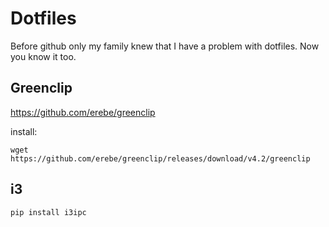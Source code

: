 

# Dotfiles
Before github only my family knew that I have a problem with dotfiles. Now you know it too.

## Greenclip
https://github.com/erebe/greenclip

install:
``` 
wget https://github.com/erebe/greenclip/releases/download/v4.2/greenclip
```

## i3
```
pip install i3ipc
```


